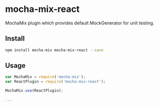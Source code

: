 # mocha-mix-react

MochaMix plugin which provides default MockGenerator for unit testing.

## Install

```bash
npm install mocha-mix mocha-mix-react --save
```

## Usage

```js
var MochaMix = require('mocha-mix');
var ReactPlugin = require('mocha-mix-react');

MochaMix.use(ReactPlugin);

...

```

